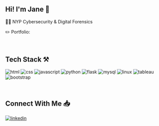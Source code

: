 <!-- ### Hi! I'm Jane 👋 -->

<!--
**plainxjane/plainxjane** is a ✨ _special_ ✨ repository because its `README.md` (this file) appears on your GitHub profile.

Here are some ideas to get you started:

- 🔭 I’m currently working on ...
- 🌱 I’m currently learning ...
- 👯 I’m looking to collaborate on ...
- 🤔 I’m looking for help with ...
- 💬 Ask me about ...
- 📫 How to reach me: ...
- 😄 Pronouns: ...
- ⚡ Fun fact: ...
-->

<h2>Hi! I'm Jane 👋</h2>
<p>👩‍🎓 NYP Cybersecurity & Digital Forensics</p>
<p style="font-size=8px;">✏️ Portfolio: </p>

<br>

## Tech Stack ⚒️
![html](https://img.shields.io/badge/HTML5-E34F26?style=for-the-badge&logo=html5&logoColor=white)
![css](https://img.shields.io/badge/CSS3-1572B6?style=for-the-badge&logo=css3&logoColor=white)
![javascript](https://img.shields.io/badge/JavaScript-323330?style=for-the-badge&logo=javascript&logoColor=F7DF1E)
![python](https://img.shields.io/badge/Python-14354C?style=for-the-badge&logo=python&logoColor=white)
![flask](https://img.shields.io/badge/Flask-000000?style=for-the-badge&logo=flask&logoColor=white)
![mysql](https://img.shields.io/badge/MySQL-00000F?style=for-the-badge&logo=mysql&logoColor=white)
![linux](https://img.shields.io/badge/Linux-FCC624?style=for-the-badge&logo=linux&logoColor=black)
![tableau](https://img.shields.io/badge/Tableau-E97627?style=for-the-badge&logo=Tableau&logoColor=white)
![bootstrap](https://img.shields.io/badge/Bootstrap-563D7C?style=for-the-badge&logo=bootstrap&logoColor=white)

<br>

## Connect With Me 📥
[![linkedin](https://img.shields.io/badge/LinkedIn-0077B5?style=for-the-badge&logo=linkedin&logoColor=white)](https://www.linkedin.com/in/jane-heng/)
